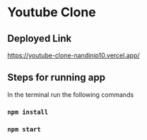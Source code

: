# Youtube Clone

## Deployed Link
https://youtube-clone-nandinip10.vercel.app/

## Steps for running app
In the terminal run the following commands
### `npm install`
### `npm start`
